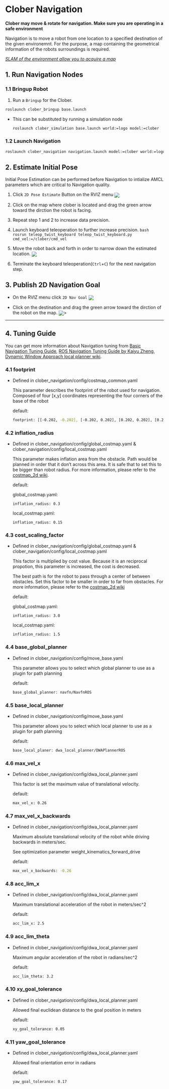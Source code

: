 # Clober Navigation
**Clober may move & rotate for navigation. Make sure you are operating in a safe environment**

Navigation is to move a robot from one location to a specified destination of the given environemnt. For the purpose, a map containing the geometrical information of the robots surroundings is required.

[*SLAM of the environment allow you to acquire a map*](https://github.com/clobot-git/clober/tree/noetic-devel/clober_slam)

## 1.  Run Navigation Nodes
### 1.1 Bringup Robot
1. Run a `Bringup` for the Clober.
  ```bash
  roslaunch clober_bringup base.launch
  ```
- This can be substituted by running a simulation node
  ```bash
  roslaunch clober_simulation base.launch world:=logo model:=clober
  ```

### 1.2 Launch Navigation
```bash
roslaunch clober_navigation navigation.launch model:=clober world:=logo __ns:=clober
```

## 2. Estimate Initial Pose
Initial Pose Estimation can be performed before Navigation to intialize AMCL parameters which are critical to Navigation quality. 
  1. Click `2D Pose Estimate` Button on the RVIZ menu
    <img align="center" src="https://github.com/CLOBOT-Co-Ltd/clober/blob/noetic-devel/images/2d_pose_estimate.png">

  2. Click on the map where clober is located and drag the green arrow toward the dirction the robot is facing.

  3. Repeat step 1 and 2 to increase data precision.

  4. Launch keyboard teleoperation to further increase precision.
    ```bash
    rosrun teleop_twist_keyboard teleop_twist_keyboard.py cmd_vel:=/clober/cmd_vel
    ```

  5. Move the robot back and forth in order to narrow down the estimated location.
    <img align="center" src="https://github.com/CLOBOT-Co-Ltd/clober/blob/noetic-devel/images/clober_amcl.gif">

  6. Terminate the keyboard teleoperation(`Ctrl`+`C`) for the next navigation step. 

## 3. Publish 2D Navigation Goal
- On the RVIZ menu click `2D Nav Goal`
  <img align="center" src="https://github.com/CLOBOT-Co-Ltd/clober/blob/noetic-devel/images/2d_nav_goal.png">

- Click on the destination and drag the green arrow toward the dirction of the robot on the map.
  <img align="center" src="https://github.com/CLOBOT-Co-Ltd/clober/blob/noetic-devel/images/clober_navigation.gif">>


---

## 4. Tuning Guide
You can get more information about Navigation tuning from [Basic Navigation Tuning Guide](http://wiki.ros.org/navigation/Tutorials/Navigation%20Tuning%20Guide), [ROS Navigation Tuning Guide by Kaiyu Zheng](https://kaiyuzheng.me/documents/navguide.pdf), [Dynamic Window Approach local planner wiki](http://wiki.ros.org/dwa_local_planner).

### 4.1 footprint
- Defined in clober_navigation/config/costmap_common.yaml

  This parameter describes the footprint of the robot used for navigation. Composed of four [x,y] coordinates representing the four corners of the base of the robot

  default: 

    ```bash
    footprint: [[-0.202, -0.202], [-0.202, 0.202], [0.202, 0.202], [0.202, -0.202]]
    ```

### 4.2 inflation_radius
- Defined in clober_navigation/config/global_costmap.yaml & clober_navigation/config/local_costmap.yaml

  This parameter makes inflation area from the obstacle. Path would be planned in order that it don’t across this area. It is safe that to set this to be bigger than robot radius. For more information, please refer to the [costmap_2d wiki](http://wiki.ros.org/costmap_2d).

  default:

    global_costmap.yaml: 

      inflation_radius: 0.3

    local_costmap.yaml:

      inflation_radius: 0.15
      

### 4.3 cost_scaling_factor
- Defined in clober_navigation/config/global_costmap.yaml & clober_navigation/config/local_costmap.yaml

  This factor is multiplied by cost value. Because it is an reciprocal propotion, this parameter is increased, the cost is decreased.

  The best path is for the robot to pass through a center of between obstacles. Set this factor to be smaller in order to far from obstacles. For more information, please refer to the [costmap_2d wiki](http://wiki.ros.org/costmap_2d)

  default:

    global_costmap.yaml: 

      inflation_radius: 3.0

    local_costmap.yaml:

      inflation_radius: 1.5

### 4.4 base_global_planner
- Defined in clober_navigation/config/move_base.yaml
  
  This parameter allows you to select which global planner to use as a plugin for path planning

  default: 
    ```bash
    base_global_planner: navfn/NavfnROS
    ```

### 4.5 base_local_planner
- Defined in clober_navigation/config/move_base.yaml
  
  This parameter allows you to select which local planner to use as a plugin for path planning

  default:
    ```bash
    base_local_planer: dwa_local_planner/DWAPlannerROS
    ```

### 4.6 max_vel_x
- Defined in clober_navigation/config/dwa_local_planner.yaml

  This factor is set the maximum value of translational velocity.

  default: 
  
    ```bash
    max_vel_x: 0.26
    ```

### 4.7 max_vel_x_backwards
- Defined in clober_navigation/config/dwa_local_planner.yaml

  Maximum absolute translational velocity of the robot while driving backwards in meters/sec. 
  
  See optimization parameter weight_kinematics_forward_drive

  default: 

    ```bash
    max_vel_x_backwards: -0.26
    ```

### 4.8 acc_lim_x
- Defined in clober_navigation/config/dwa_local_planner.yaml
  
  Maximum translational acceleration of the robot in meters/sec^2

  default: 

    ```bash
    acc_lim_x: 2.5
    ```

### 4.9 acc_lim_theta
- Defined in clober_navigation/config/dwa_local_planner.yaml
  
  Maximum angular acceleration of the robot in radians/sec^2

  default: 

    ```bash
    acc_lim_theta: 3.2
    ```

### 4.10 xy_goal_tolerance
- Defined in clober_navigation/config/dwa_local_planner.yaml
  
  Allowed final euclidean distance to the goal position in meters

  default: 

    ```bash
    xy_goal_tolerance: 0.05
    ```

### 4.11 yaw_goal_tolerance
- Defined in clober_navigation/config/dwa_local_planner.yaml
  
  Allowed final orientation error in radians

  default:

    ```bash
    yaw_goal_tolerance: 0.17
    ```

